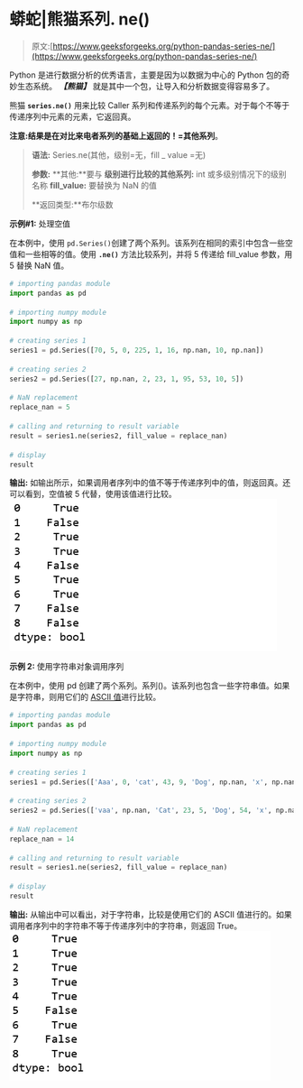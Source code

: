 # 蟒蛇|熊猫系列. ne()

> 原文:[https://www.geeksforgeeks.org/python-pandas-series-ne/](https://www.geeksforgeeks.org/python-pandas-series-ne/)

Python 是进行数据分析的优秀语言，主要是因为以数据为中心的 Python 包的奇妙生态系统。 ***【熊猫】*** 就是其中一个包，让导入和分析数据变得容易多了。

熊猫 **`series.ne()`** 用来比较 Caller 系列和传递系列的每个元素。对于每个不等于传递序列中元素的元素，它返回真。

**注意:**结果是在对比来电者**系列的基础上返回的！=其他系列**。

> **语法:** Series.ne(其他，级别=无，fill _ value =无)
> 
> **参数:**
> **其他:**要与
> **级别进行比较的其他系列:** int 或多级别情况下的级别名称
> **fill_value:** 要替换为 NaN 的值
> 
> **返回类型:**布尔级数

**示例#1:** 处理空值

在本例中，使用 `pd.Series()`创建了两个系列。该系列在相同的索引中包含一些空值和一些相等的值。使用 **`.ne()`** 方法比较系列，并将 5 传递给 fill_value 参数，用 5 替换 NaN 值。

```py
# importing pandas module  
import pandas as pd  

# importing numpy module 
import numpy as np 

# creating series 1 
series1 = pd.Series([70, 5, 0, 225, 1, 16, np.nan, 10, np.nan]) 

# creating series 2 
series2 = pd.Series([27, np.nan, 2, 23, 1, 95, 53, 10, 5]) 

# NaN replacement
replace_nan = 5

# calling and returning to result variable
result = series1.ne(series2, fill_value = replace_nan)

# display 
result 
```

**输出:**
如输出所示，如果调用者序列中的值不等于传递序列中的值，则返回真。还可以看到，空值被 5 代替，使用该值进行比较。
![](img/6c457675076025ac9da480c7fa85e6ea.png)

**示例 2:** 使用字符串对象调用序列

在本例中，使用 pd 创建了两个系列。系列()。该系列也包含一些字符串值。如果是字符串，则用它们的 [ASCII 值](https://www.geeksforgeeks.org/ascii-in-python/)进行比较。

```py
# importing pandas module  
import pandas as pd  

# importing numpy module 
import numpy as np 

# creating series 1 
series1 = pd.Series(['Aaa', 0, 'cat', 43, 9, 'Dog', np.nan, 'x', np.nan]) 

# creating series 2 
series2 = pd.Series(['vaa', np.nan, 'Cat', 23, 5, 'Dog', 54, 'x', np.nan]) 

# NaN replacement
replace_nan = 14

# calling and returning to result variable
result = series1.ne(series2, fill_value = replace_nan)

# display 
result 
```

**输出:**
从输出中可以看出，对于字符串，比较是使用它们的 ASCII 值进行的。如果调用者序列中的字符串不等于传递序列中的字符串，则返回 True。
![](img/7e7ec8eeb05db870c96c9f378a8cb978.png)